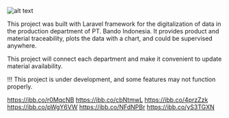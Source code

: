 <img src="https://i.ibb.co/2M4tzLc/bandolink-logo.jpg" alt="alt text">

This project was built with Laravel framework for the digitalization of data in the production department of PT. Bando Indonesia. It provides product and material traceability, plots the data with a chart, and could be supervised anywhere.

This project will connect each department and make it convenient to update material availability.

!!! This project is under development, and some features may not function properly.

https://ibb.co/r0MqcNB
https://ibb.co/cbNtmwL
https://ibb.co/4przZzk
https://ibb.co/pWgY6VW
https://ibb.co/NFdNPBr
https://ibb.co/yS3TGXN


